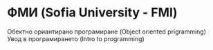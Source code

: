 # ФМИ (Sofia University - FMI)


Обектно ориантирано програмиране (Object oriented prigramming)  
Увод в програмирането (Intro to programming)  
